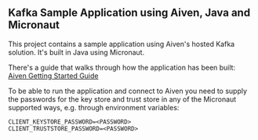 ## Kafka Sample Application using Aiven, Java and Micronaut

This project contains a sample application using Aiven's hosted Kafka solution. It's built in Java using
Micronaut.

There's a guide that walks through how the application has been built: [Aiven Getting Started Guide](docs/Aiven%20Getting%20Started%20Guide.md)

To be able to run the application and connect to Aiven you need to supply the passwords for the key store and
trust store in any of the Micronaut supported ways, e.g. through environment variables:

```shell
CLIENT_KEYSTORE_PASSWORD=<PASSWORD>
CLIENT_TRUSTSTORE_PASSWORD=<PASSWORD>
```
